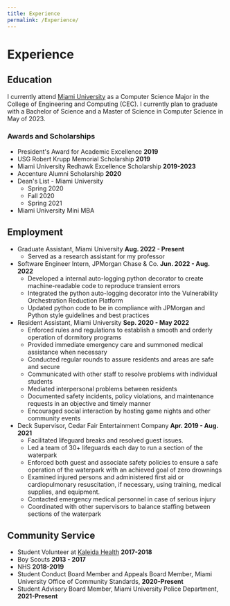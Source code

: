 ```yaml
---
title: Experience
permalink: /Experience/
---
```

# Experience

## Education
I currently attend [Miami University](/university) as a Computer Science Major in the College of Engineering and Computing (CEC).  I currently plan to graduate with a Bachelor of Science and a Master of Science in Computer Science in May of 2023.
### Awards and Scholarships
- President's Award for Academic Excellence **2019**
- USG Robert Krupp Memorial Scholarship **2019**
- Miami University Redhawk Excellence Scholarship **2019-2023**
- Accenture Alumni Scholarship **2020**
- Dean's List - Miami University
	- Spring 2020
	- Fall 2020
	- Spring 2021
- Miami University Mini MBA
	
## Employment
- Graduate Assistant, Miami University **Aug. 2022 - Present**
	- Served as a research assistant for my professor
- Software Engineer Intern, JPMorgan Chase & Co. **Jun. 2022 - Aug. 2022**
	- Developed a internal auto-logging python decorator to create machine-readable code to reproduce transient errors
	- Integrated the python auto-logging decorator into the Vulnerability Orchestration Reduction Platform
	- Updated python code to be in compliance with JPMorgan and Python style guidelines and best practices
- Resident Assistant, Miami University **Sep. 2020 - May 2022**
	- Enforced rules and regulations to establish a smooth and orderly operation of dormitory programs
	- Provided immediate emergency care and summoned medical assistance when necessary
	- Conducted regular rounds to assure residents and areas are safe and secure
	- Communicated with other staff to resolve problems with individual students
	- Mediated interpersonal problems between residents
	- Documented safety incidents, policy violations, and maintenance requests in an objective and timely manner
	- Encouraged social interaction by hosting game nights and other community events 
- Deck Supervisor, Cedar Fair Entertainment Company **Apr. 2019 - Aug. 2021**
	- Facilitated lifeguard breaks and resolved guest issues.
	- Led a team of 30+ lifeguards each day to run a section of the waterpark
	- Enforced both guest and associate safety policies to ensure a safe operation of the waterpark with an achieved goal of zero drownings
	- Examined injured persons and administered first aid or cardiopulmonary resuscitation, if necessary, using training, medical supplies, and equipment.
	- Contacted emergency medical personnel in case of serious injury
	- Coordinated with other supervisors to balance staffing between sections of the waterpark
	
## Community Service
- Student Volunteer at [Kaleida Health](https://www.kaleidahealth.org) **2017-2018**
- Boy Scouts **2013 - 2017**
- NHS **2018-2019**
- Student Conduct Board Member and Appeals Board Member, Miami University Office of Community Standards, **2020-Present**
- Student Advisory Board Member, Miami University Police Department, **2021-Present**